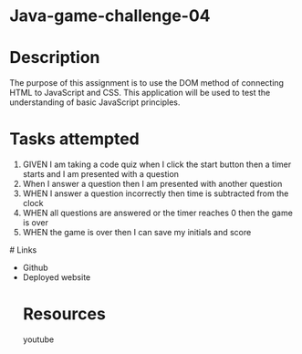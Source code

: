 # Java-game-challenge-04
# Description 
The purpose of this assignment is to use the DOM method of connecting HTML to JavaScript and CSS. 
This application will be used to test the understanding of basic JavaScript principles. 

# Tasks attempted
<ol><li>GIVEN I am taking a code quiz when I click the start button then a timer starts and I am presented with a question</li>
<li>When I answer a question then I am presented with another question </li>
<li>WHEN I answer a question incorrectly then time is subtracted from the clock </li>
<li>WHEN all questions are answered or the timer reaches 0 then the game is over</li>
<li>WHEN the game is over then I can save my initials and score</li>
</ol>
# Links 
<ul> <li>Github </li>
<li>Deployed website</li>

# Resources 
<a url="https://www.youtube.com/watch?v=riDzcEQbx6x" target=_blank> youtube
